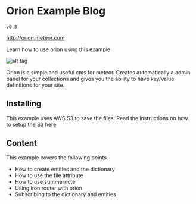 Orion Example Blog
==================

```
v0.3
```

http://orion.meteor.com

Learn how to use orion using this example

![alt tag](http://i.imgur.com/QmxzhaV.jpg)

Orion is a simple and useful cms for meteor. 
Creates automatically a admin panel for your 
collections and gives you the ability to have
key/value definitions for your site.

## Installing

This example uses AWS S3 to save the files.
Read the instructions on how to setup the S3 [here](https://github.com/orionjs/s3)

## Content

This example covers the following points

- How to create entities and the dictionary
- How to use the file attribute
- How to use summernote
- Using iron router with orion
- Subscribing to the dictionary and entities
